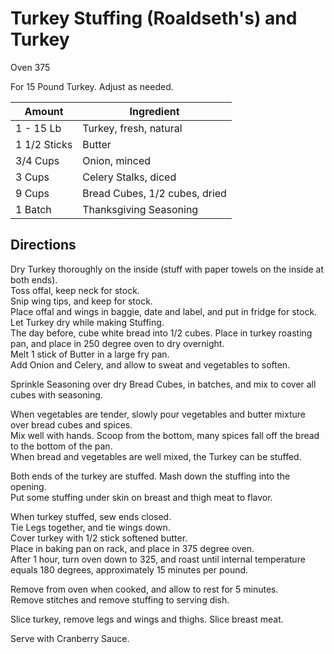 # Turkey Stuffing (Roaldseth's) and Turkey

Oven 375

For 15 Pound Turkey.  Adjust as needed.

|Amount | Ingredient|
|----|----|
1 - 15 Lb | Turkey, fresh, natural
1 1/2 Sticks | Butter
3/4 Cups | Onion, minced
3 Cups | Celery Stalks, diced
9 Cups | Bread Cubes, 1/2 cubes, dried
1 Batch | Thanksgiving Seasoning

## Directions

Dry Turkey thoroughly on the inside (stuff with paper towels on the inside at both ends).  
Toss offal, keep neck for stock.  
Snip wing tips, and keep for stock.  
Place offal and wings in baggie, date and label, and put in fridge for stock.  
Let Turkey dry while making Stuffing.  
The day before, cube white bread into 1/2 cubes.  Place in turkey roasting pan, and place in 250 degree oven to dry overnight.  
Melt 1 stick of Butter in a large fry pan.  
Add Onion and Celery, and allow to sweat and vegetables to soften.  

Sprinkle Seasoning over dry Bread Cubes, in batches, and mix to cover all cubes with seasoning.  

When vegetables are tender, slowly pour vegetables and butter mixture over bread cubes and spices.  
Mix well with hands.  Scoop from the bottom, many spices fall off the bread to the bottom of the pan.  
When bread and vegetables are well mixed, the Turkey can be stuffed.  

Both ends of the turkey are stuffed.  Mash down the stuffing into the opening.  
Put some stuffing under skin on breast and thigh meat to flavor.  

When turkey stuffed, sew ends closed.  
Tie Legs together, and tie wings down.  
Cover turkey with 1/2 stick softened butter.  
Place in baking pan on rack, and place in 375 degree oven.  
After 1 hour, turn oven down to 325, and roast until internal temperature equals 180 degrees, approximately 15 minutes per pound.  

Remove from oven when cooked, and allow to rest for 5 minutes.  
Remove stitches and remove stuffing to serving dish.  

Slice turkey, remove legs and wings and thighs.  Slice breast meat.  

Serve with Cranberry Sauce.  